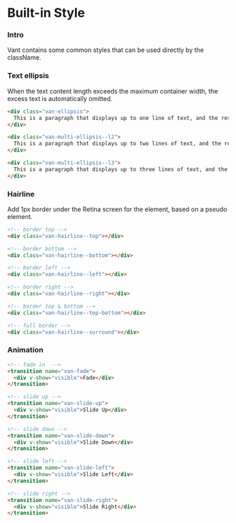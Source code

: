 # Built-in Style

### Intro

Vant contains some common styles that can be used directly by the className.

### Text ellipsis

When the text content length exceeds the maximum container width, the excess text is automatically omitted.

```html
<div class="van-ellipsis">
  This is a paragraph that displays up to one line of text, and the rest of the text will be omitted.
</div>

<div class="van-multi-ellipsis--l2">
  This is a paragraph that displays up to two lines of text, and the rest of the text will be omitted.
</div>

<div class="van-multi-ellipsis--l3">
  This is a paragraph that displays up to three lines of text, and the rest of the text will be omitted.
</div>
```

### Hairline

Add 1px border under the Retina screen for the element, based on a pseudo element.

```html
<!-- border top -->
<div class="van-hairline--top"></div>

<!-- border bottom -->
<div class="van-hairline--bottom"></div>

<!-- border left -->
<div class="van-hairline--left"></div>

<!-- border right -->
<div class="van-hairline--right"></div>

<!-- border top & bottom -->
<div class="van-hairline--top-bottom"></div>

<!-- full border -->
<div class="van-hairline--surround"></div>
```

### Animation

```html
<!-- fade in  -->
<transition name="van-fade">
  <div v-show="visible">Fade</div>
</transition>

<!-- slide up -->
<transition name="van-slide-up">
  <div v-show="visible">Slide Up</div>
</transition>

<!-- slide down -->
<transition name="van-slide-down">
  <div v-show="visible">Slide Down</div>
</transition>

<!-- slide left -->
<transition name="van-slide-left">
  <div v-show="visible">Slide Left</div>
</transition>

<!-- slide right -->
<transition name="van-slide-right">
  <div v-show="visible">Slide Right</div>
</transition>
```
